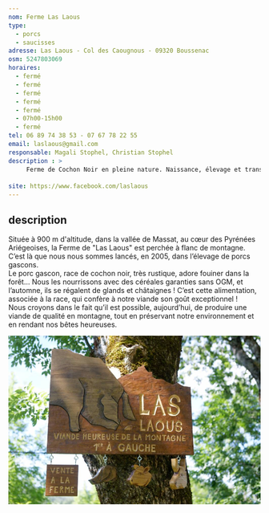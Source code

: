 ```yaml
---
nom: Ferme Las Laous
type: 
  - porcs
  - saucisses
adresse: Las Laous - Col des Caougnous - 09320 Boussenac
osm: 5247803069
horaires:
  - fermé
  - fermé
  - fermé
  - fermé
  - fermé
  - 07h00-15h00
  - fermé
tel: 06 89 74 38 53 - 07 67 78 22 55
email: laslaous@gmail.com
responsable: Magali Stophel, Christian Stophel
description : >
     Ferme de Cochon Noir en pleine nature. Naissance, élevage et transformation chez nous, nous les accompagnons du premier au dernier jour de leur vie.

site: https://www.facebook.com/laslaous
---
```


## description

Située à 900 m d'altitude, dans la vallée de Massat, au cœur des Pyrénées Ariégeoises, la Ferme de "Las Laous" est perchée à flanc de montagne. C’est là que nous nous sommes lancés, en 2005, dans l’élevage de porcs gascons.  
Le porc gascon, race de cochon noir, très rustique, adore fouiner dans la forêt… Nous les nourrissons avec des céréales garanties sans OGM, et l’automne, ils se régalent de glands et châtaignes ! C’est cette alimentation, associée à la race, qui confère à notre viande son goût exceptionnel !  
Nous croyons dans le fait qu’il est possible, aujourd’hui, de produire une viande de qualité en montagne, tout en préservant notre environnement et en rendant nos bêtes heureuses.

![La ferme Las Laous](./media/ferme-las-laous.jpg)
